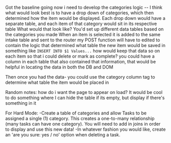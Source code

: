 Got the baseline going
now i need to develop the categories logic
-- I think what would look best is to have a drop down of categories, which then determined how the item would be displayed. Each drop down would have a separate table, and each item of that category would sit in its respective table
What would that look like?
You'd set up different data tables based on the categories you made
When an item is selected it is added to the same intake table and sent to the router
my POST function will have to edited to contain the logic that determined what table the new item would be saved in
something like  `INSERT INTO $1 Values...`
how would keep that data so on each item so that i could delete or mark as complete?
you could have a column in each table that also contained that information, that would be helpful in locating the data in both the DB and DOM

Then once you had the data- you could use the category column tag to determine what table the item would be placed in

Random notes:
how do i want the page to appear on load? It would be cool to do something where I can hide the table if its empty, but display if there's something in it








For Hard Mode:
-Create a table of categories and allow Tasks to be assigned a single (1) category. This creates a one-to-many relationship (many tasks can have one category). You will need to add in joins in order to display and use this new data!
-In whatever fashion you would like, create an 'are you sure: yes / no' option when deleting a task.




